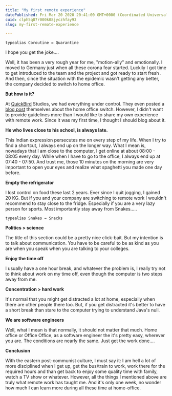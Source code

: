 ```yaml
---
title: "My first remote experience"
datePublished: Fri Mar 20 2020 20:41:00 GMT+0000 (Coordinated Universal Time)
cuid: clph5q87r000k08jyczhfay93
slug: my-first-remote-experience

---
```


  
  
```
typealias Coroutine = Quarantine
```  
I hope you get the joke....  
  
Well, it has been a very rough year for me, "motion-ally" and emotionally. I moved to Germany just when all these corona fear started. Luckily I got time to get introduced to the team and the project and got ready to start fresh . And then, since the situation with the epidemic wasn't getting any better, the company decided to switch to home office.  
  
**But how is it?**  
  
At [QuickBird](https://quickbirdstudios.com/) Studios, we had everything under control. They even posted a [blog post](https://quickbirdstudios.com/blog/remote-work-team-template/) themselves about the home office switch. However, I didn't want to provide guidelines more than I would like to share my own experience with remote work. Since it was my first time, I thought I should blog about it.  
  
**He who lives close to his school, is always late.**  
  
This Indian expression persecutes me on every step of my life. When I try to find a shortcut, I always end up on the longer way. What I mean is, nowadays that I am close to the computer, I get online at about 08:00 - 08:05 every day. While when I have to go to the office, I always end up at 07:40 - 07:50. And trust me, those 10 minutes on the morning are very important to open your eyes and realize what spaghetti you made one day before.  
  
**Empty the refrigerator**  
  
I lost control on food these last 2 years. Ever since I quit jogging, I gained 20 KG. But if you and your company are switching to remote work I wouldn't recommend to stay close to the fridge. Especially if you are a very lazy person for sports. Most importantly stay away from Snakes.....  
  
```
typealias Snakes = Snacks
```  
**Politics > science**  
  
The title of this section could be a pretty nice click-bait. But my intention is to talk about communication. You have to be careful to be as kind as you are when you speak when you are talking to your colleges.  
  
**Enjoy the time off**  
  
I usually have a one hour break, and whatever the problem is, I really try not to think about work on my time off, even though the computer is two steps away from me.  
  
**Concentration > hard work**  
  
It's normal that you might get distracted a lot at home, especially when there are other people there too. But, if you get distracted it's better to have a short break than stare to the computer trying to understand Java's null.  
  
**We are software engineers**  
  
Well, what I mean is that normally, it should not matter that much. Home office or Office Office, as a software engineer the it's pretty easy, wherever you are. The conditions are nearly the same. Just get the work done....  
  
**Conclusion**  
  
With the eastern post-communist culture, I must say it: I am hell a lot of more disciplined when I get up, get the bus/train to work, work there for the required hours and than get back to enjoy some quality time with family, watch a TV show or whatever. However, all the things I mentioned above are truly what remote work has taught me. And it's only one week, no wonder how much I can learn more during all these time at home-office.
